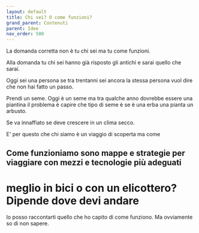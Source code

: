 ```yaml
---
layout: default
title: Chi sei? O come funzioni?
grand_parent: Contenuti
parent: Idee
nav_order: 500
---
```



La domanda corretta non è tu chi sei ma tu come funzioni.

Alla domanda tu chi sei hanno già risposto gli antichi e sarai quello che sarai. 

Oggi sei una persona se tra trentanni sei ancora la stessa persona vuol dire che non hai fatto un passo.

Prendi un seme. Oggi è un seme ma tra qualche anno dovrebbe essere una piantina il problema è capire che tipo di seme è se è una erba una pianta un arbusto. 

Se va innaffiato se deve crescere in un clima secco.


E' per questo che chi siamo è un viaggio di scoperta ma come 


## Come funzioniamo sono mappe e strategie per viaggiare con mezzi e tecnologie più adeguati

# meglio in bici o con un elicottero? Dipende dove devi andare
Io posso raccontarti quello che ho capito di come funziono. 
Ma ovviamente so di non sapere.

